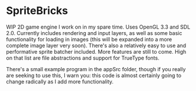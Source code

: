 # SpriteBricks

WIP 2D game engine I work on in my spare time. Uses OpenGL 3.3 and SDL 2.0. Currently includes rendering and input layers, as well as some basic
functionality for loading in images (this will be expanded into a more complete image layer very soon). There's also
a relatively easy to use and performative sprite batcher included. More features are still to come. High on that list 
are file abstractions and support for TrueType fonts.

There's a small example program in the appSrc folder, though if you really are seeking to use this, I warn you: this code is almost certainly going to change radically as I add more functionality. 
